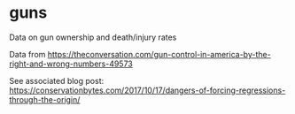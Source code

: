 # guns
Data on gun ownership and death/injury rates

Data from https://theconversation.com/gun-control-in-america-by-the-right-and-wrong-numbers-49573

See associated blog post: https://conservationbytes.com/2017/10/17/dangers-of-forcing-regressions-through-the-origin/
